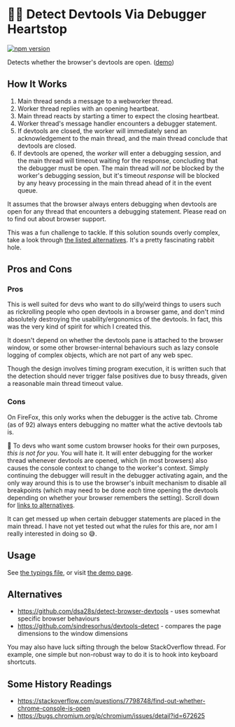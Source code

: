 # 💞🐛 Detect Devtools Via Debugger Heartstop

[![npm version][npm-version-label]][npm-url]

Detects whether the browser's devtools are open. ([demo](https://david-fong.github.io/detect-devtools-via-debugger-heartstop/))

## How It Works

1. Main thread sends a message to a webworker thread.
1. Worker thread replies with an opening heartbeat.
1. Main thread reacts by starting a timer to expect the closing heartbeat.
1. Worker thread's message handler encounters a debugger statement.
1. If devtools are closed, the worker will immediately send an acknowledgement to the main thread, and the main thread conclude that devtools are closed.
1. If devtools are opened, the _worker_ will enter a debugging session, and the main thread will timeout waiting for the response, concluding that the debugger must be open. The main thread will _not_ be blocked by the worker's debugging session, but it's timeout _response_ will be blocked by any heavy processing in the main thread ahead of it in the event queue.

It assumes that the browser always enters debugging when devtools are open for any thread that encounters a debugging statement. Please read on to find out about browser support.

This was a fun challenge to tackle. If this solution sounds overly complex, take a look through [the listed alternatives](#Alternatives). It's a pretty fascinating rabbit hole.

## Pros and Cons

### Pros

This is well suited for devs who want to do silly/weird things to users such as rickrolling people who open devtools in a browser game, and don't mind absolutely destroying the usability/ergonomics of the devtools. In fact, this was the very kind of spirit for which I created this.

It doesn't depend on whether the devtools pane is attached to the browser window, or some other browser-internal behaviours such as lazy console logging of complex objects, which are not part of any web spec.

Though the design involves timing program execution, it is written such that the detection should never trigger false positives due to busy threads, given a reasonable main thread timeout value.

### Cons

On FireFox, this only works when the debugger is the active tab. Chrome (as of 92) always enters debugging no matter what the active devtools tab is.

🚨 To devs who want some custom browser hooks for their own purposes, _this is not for you_. You will hate it. It will enter debugging for the worker thread whenever devtools are opened, which (in most browsers) also causes the console context to change to the worker's context. Simply continuing the debugger will result in the debugger activating again, and the only way around this is to use the browser's inbuilt mechanism to disable all breakpoints (which may need to be done _each_ time opening the devtools depending on whether your browser remembers the setting). Scroll down for [links to alternatives](#Alternatives).

It can get messed up when certain debugger statements are placed in the main thread. I have not yet tested out what the rules for this are, nor am I really interested in doing so 😅.

## Usage

See [the typings file](https://github.com/david-fong/detect-devtools-via-debugger-heartstop/blob/main/index.d.ts), or visit [the demo page](https://david-fong.github.io/detect-devtools-via-debugger-heartstop/).

## Alternatives

- https://github.com/dsa28s/detect-browser-devtools - uses somewhat specific browser behaviours
- https://github.com/sindresorhus/devtools-detect - compares the page dimensions to the window dimensions

You may also have luck sifting through the below StackOverflow thread. For example, one simple but non-robust way to do it is to hook into keyboard shortcuts.

## Some History Readings

- https://stackoverflow.com/questions/7798748/find-out-whether-chrome-console-is-open
- https://bugs.chromium.org/p/chromium/issues/detail?id=672625

[npm-version-label]: https://img.shields.io/npm/v/detect-devtools-via-debugger-heartstop.svg?style=flat-square
[npm-url]: https://www.npmjs.com/package/detect-devtools-via-debugger-heartstop